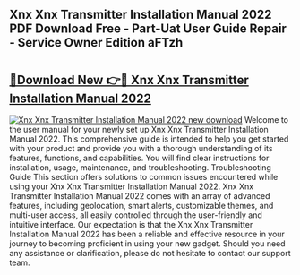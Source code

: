 ## Xnx Xnx Transmitter Installation Manual 2022 PDF Download Free - Part-Uat User Guide Repair - Service Owner Edition aFTzh

# <h2><a href="http://bc19863.oget.top/?id=Xnx+Xnx+Transmitter+Installation+Manual+2022">🔗Download New 👉🔴 Xnx Xnx Transmitter Installation Manual 2022</a></h2>

[![Xnx Xnx Transmitter Installation Manual 2022 new download](https://i.imgur.com/5g1atiW.png)](http://bc19863.oget.top/?id=Xnx+Xnx+Transmitter+Installation+Manual+2022)
Welcome to the user manual for your newly set up Xnx Xnx Transmitter Installation Manual 2022. This comprehensive guide is intended to help you get started with your product and provide you with a thorough understanding of its features, functions, and capabilities. You will find clear instructions for installation, usage, maintenance, and troubleshooting. Troubleshooting Guide This section offers solutions to common issues encountered while using your Xnx Xnx Transmitter Installation Manual 2022. Xnx Xnx Transmitter Installation Manual 2022 comes with an array of advanced features, including geolocation, smart alerts, customizable themes, and multi-user access, all easily controlled through the user-friendly and intuitive interface. Our expectation is that the Xnx Xnx Transmitter Installation Manual 2022 has been a reliable and effective resource in your journey to becoming proficient in using your new gadget. Should you need any assistance or clarification, please do not hesitate to contact our support team.
